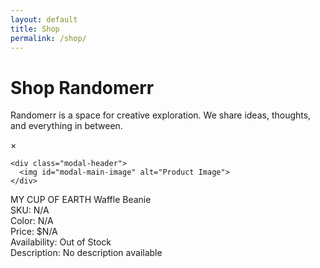 ```yaml
---
layout: default
title: Shop
permalink: /shop/
---
```


# Shop Randomerr

Randomerr is a space for creative exploration. We share ideas, thoughts, and everything in between.


<div id="product-list" class="product-list"></div>

<!-- Product Details Modal -->
<div id="product-details-modal" class="product-details-modal">
  <div class="modal-content">
    <span id="modal-close" class="close">&times;</span>

    <div class="modal-header">
      <img id="modal-main-image" alt="Product Image">
    </div>

  <div id="modal-title-info">
      <div id="modal-title">MY CUP OF EARTH Waffle Beanie</div>
      <div id="modal-sku">SKU: N/A</div>
      <div id="modal-color">Color: N/A</div>
      <div id="modal-price">Price: $N/A</div>
      <div id="modal-availability" class="out-of-stock">Availability: Out of Stock</div>
      <div id="modal-description">Description: No description available</div>
  </div>

  <div id="modal-body"></div>
 </div>
</div>
